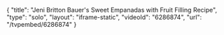 {
    "title": "Jeni Britton Bauer's Sweet Empanadas with Fruit Filling Recipe",
    "type": "solo",
    "layout": "iframe-static",
    "videoId": "6286874",
    "url": "\/tvpembed\/6286874"
}